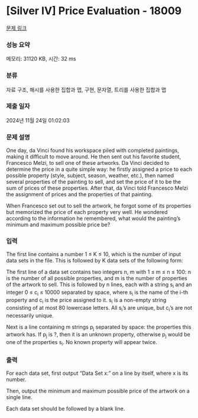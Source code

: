 # [Silver IV] Price Evaluation - 18009 

[문제 링크](https://www.acmicpc.net/problem/18009) 

### 성능 요약

메모리: 31120 KB, 시간: 32 ms

### 분류

자료 구조, 해시를 사용한 집합과 맵, 구현, 문자열, 트리를 사용한 집합과 맵

### 제출 일자

2024년 11월 24일 01:02:03

### 문제 설명

<p>One day, da Vinci found his workspace piled with completed paintings, making it difficult to move around. He then sent out his favorite student, Francesco Melzi, to sell one of these artworks. Da Vinci decided to determine the price in a quite simple way: he firstly assigned a price to each possible property (style, subject, season, weather, etc.), then named several properties of the painting to sell, and set the price of it to be the sum of prices of these properties. After that, da Vinci told Francesco Melzi the assignment of prices and the properties of that painting.</p>

<p>When Francesco set out to sell the artwork, he forgot some of its properties but memorized the price of each property very well. He wondered according to the information he remembered, what would the painting’s minimum and maximum possible price be?</p>

### 입력 

 <p>The first line contains a number 1 ≤ K ≤ 10, which is the number of input data sets in the file. This is followed by K data sets of the following form:</p>

<p>The first line of a data set contains two integers n, m with 1 ≤ m ≤ n ≤ 100: n is the number of all possible properties, and m is the number of properties of the artwork to sell. This is followed by n lines, each with a string s<sub>i</sub> and an integer 0 ≤ c<sub>i</sub> ≤ 10000 separated by space, where s<sub>i</sub> is the name of the i-th property and c<sub>i</sub> is the price assigned to it. s<sub>i</sub> is a non-empty string consisting of at most 80 lowercase letters. All s<sub>i</sub>’s are unique, but c<sub>i</sub>’s are not necessarily unique.</p>

<p>Next is a line containing m strings p<sub>j</sub> separated by space: the properties this artwork has. If p<sub>j</sub> is ?, then it is an unknown property, otherwise p<sub>j</sub> would be one of the properties s<sub>i</sub>. No known property will appear twice.</p>

### 출력 

 <p>For each data set, first output “Data Set x:” on a line by itself, where x is its number.</p>

<p>Then, output the minimum and maximum possible price of the artwork on a single line.</p>

<p>Each data set should be followed by a blank line.</p>

